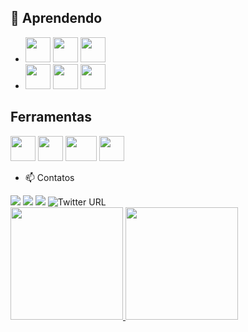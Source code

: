      
## 🌱 Aprendendo 
- <img src="https://cdn.jsdelivr.net/gh/devicons/devicon/icons/c/c-original.svg" width="40" height="40"/> <img src="https://cdn.jsdelivr.net/gh/devicons/devicon/icons/cplusplus/cplusplus-original.svg" width="40" height="40"/> <img src="https://cdn.jsdelivr.net/gh/devicons/devicon/icons/linux/linux-original.svg" width="40" height="40"/>
-  <img src="https://cdn.jsdelivr.net/gh/devicons/devicon/icons/python/python-original-wordmark.svg" width="40" height="40"/> <img src="https://cdn.jsdelivr.net/gh/devicons/devicon/icons/android/android-original.svg" width="40" height="40" /> <img src="https://cdn.jsdelivr.net/gh/devicons/devicon/icons/java/java-original.svg" width="40" height="40"/>
## Ferramentas
  <img src="https://cdn.jsdelivr.net/gh/devicons/devicon/icons/codepen/codepen-plain.svg" width="40" height="40"/> <img src="https://cdn.jsdelivr.net/gh/devicons/devicon/icons/vscode/vscode-original.svg" width="40" height="40"/>
  <img src="https://upload.wikimedia.org/wikipedia/commons/thumb/0/0c/Blender_logo_no_text.svg/1200px-Blender_logo_no_text.svg.png" width="50" height="40"/> <img src="https://cdn.jsdelivr.net/gh/devicons/devicon/icons/pycharm/pycharm-original.svg" width="40" height="40"/>
  

- 📫 Contatos
<div>
<a href="https://www.twitch.tv/antoniocarlos_filho" target="_blank"><img src="https://img.shields.io/badge/Twitch-9146FF?style=for-the-badge&logo=twitch&logoColor=white" target="_blank"></a>
<a href = "mailto:antoniocarlosfilho2003@gmail.com"><img src="https://img.shields.io/badge/Gmail-D14836?style=for-the-badge&logo=gmail&logoColor=white" target="_blank"></a>
<a href="https://www.linkedin.com/in/antonio-carlos-fernandes-gomes-filho-4a96aa177/" target="_blank"><img src="https://img.shields.io/badge/-LinkedIn-%230077B5?style=for-the-badge&logo=linkedin&logoColor=white" target="_blank"></a>
<img alt="Twitter URL" src="https://img.shields.io/twitter/url?style=for-the-badge&url=https%3A%2F%2Ftwitter.com%2Fantonio_fgomes">  
</div>

<div>
<a href="https://github.com/antonioN313">
<img height="180em" src="https://github-readme-stats.vercel.app/api/top-langs/?username=antonioN313&layout=compact&langs_count=7&theme=dracula"/>
<img height="180em" src="https://github-readme-stats.vercel.app/api?username=antonioN313&show_icons=true&theme=dracula&include_all_commits=true&count_private=true"/>
</div>
<!---
antonioN313/antonioN313 is a ✨ special ✨ repository because its `README.md` (this file) appears on your GitHub profile.
You can click the Preview link to take a look at your changes.
--->
